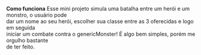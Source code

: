 **Como funciona**
Esse mini projeto simula uma batalha entre um herói e um monstro, o usuário pode<br>
dar um nome ao seu herói, escolher sua classe entre as 3 oferecidas e logo em seguida<br>
iniciar um combate contra o genericMonster! É algo bem simples, porém me orgulho bastante<br>
de ter feito.
